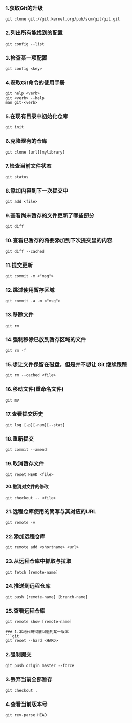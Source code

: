 ### 1.获取Git的升级
```git
git clone git://git.kernel.org/pub/scm/git/git.git
```

### 2.列出所有能找到的配置
```git
git config --list
```

### 3.检查某一项配置
```git
git config <key>
```
### 4.获取Git命令的使用手册
```git
git help <verb>
git <verb> --help
man git-<verb>
```

### 5.在现有目录中初始化仓库
```git
git init
```

### 6.克隆现有的仓库
```git
git clone [url][mylibrary]
```

### 7.检查当前文件状态
```git
git status
```
### 8.添加内容到下一次提交中
```git
git add <file>
```

### 9.查看尚未暂存的文件更新了哪些部分
```git
git diff
```

### 10.查看已暂存的将要添加到下次提交里的内容
```git
git diff --cached
```

### 11.提交更新
```git
git commit -m <"msg">
```

### 12.跳过使用暂存区域
```git
git commit -a -m <"msg">
```

### 13.移除文件
```git
git rm
```

### 14.强制移除已放到暂存区域的文件
```git
git rm -f
```

### 15.想让文件保留在磁盘，但是并不想让 Git 继续跟踪
```git
git rm --cached <file>
```

### 16.移动文件(重命名文件)
```git
git mv
```
### 17.查看提交历史
```git
git log [-p][-num][--stat]
```
### 18.重新提交
```git
git commit --amend
```

### 19.取消暂存文件
```git
git reset HEAD <file>
```

#### 20.撤消对文件的修改
```git
git checkout -- <file>
```

### 21.远程仓库使用的简写与其对应的URL
```git
git remote -v
```

### 22.添加远程仓库
```git
git remote add <shortname> <url>
```

### 23.从远程仓库中抓取与拉取
```git
git fetch [remote-name]
```

### 24.推送到远程仓库
```git
git push [remote-name] [branch-name]
```
### 25.查看远程仓库
```git
git remote show [remote-name]

### 1.本地代码彻底回退到某一版本
```git
git reset --hard <HARD>
```

### 2.强制提交
```git
git push origin master --force
```

### 3.丢弃当前全部暂存
```git
git checkout .
```
### 4.查看当前版本号
```git
git rev-parse HEAD
```
